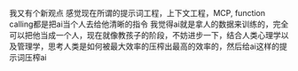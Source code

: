 我又有个新观点
感觉现在所谓的提示词工程，上下文工程，MCP, function calling都是把ai当个人去给他清晰的指令
我觉得ai就是拿人的数据来训练的，完全可以把他当成一个人，现在就像教孩子的阶段，不妨进步一下，结合人类心理学以及管理学，思考人类是如何被最大效率的压榨出最高的效率的，然后给ai这样的提示词压榨ai
